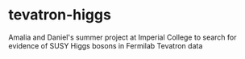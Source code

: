 # tevatron-higgs
Amalia and Daniel's summer project at Imperial College to search for evidence of SUSY Higgs bosons in Fermilab Tevatron data
